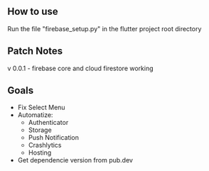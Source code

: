 ## How to use
Run the file "firebase_setup.py" in the flutter project root directory

## Patch Notes

v 0.0.1 - firebase core and cloud firestore working

## Goals

- Fix Select Menu
- Automatize:
    - Authenticator
    - Storage
    - Push Notification
    - Crashlytics
    - Hosting
- Get dependencie version from pub.dev